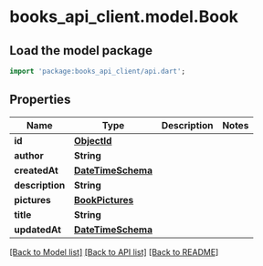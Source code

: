 # books_api_client.model.Book

## Load the model package
```dart
import 'package:books_api_client/api.dart';
```

## Properties
Name | Type | Description | Notes
------------ | ------------- | ------------- | -------------
**id** | [**ObjectId**](ObjectId.md) |  | 
**author** | **String** |  | 
**createdAt** | [**DateTimeSchema**](DateTimeSchema.md) |  | 
**description** | **String** |  | 
**pictures** | [**BookPictures**](BookPictures.md) |  | 
**title** | **String** |  | 
**updatedAt** | [**DateTimeSchema**](DateTimeSchema.md) |  | 

[[Back to Model list]](../README.md#documentation-for-models) [[Back to API list]](../README.md#documentation-for-api-endpoints) [[Back to README]](../README.md)


